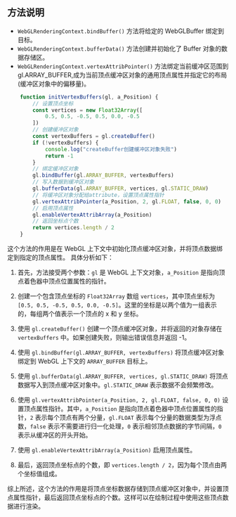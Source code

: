## 方法说明

* `WebGLRenderingContext.bindBuffer()` 方法将给定的 WebGLBuffer 绑定到目标。
* `WebGLRenderingContext.bufferData()` 方法创建并初始化了 Buffer 对象的数据存储区。
* `WebGLRenderingContext.vertexAttribPointer()` 方法绑定当前缓冲区范围到gl.ARRAY_BUFFER,成为当前顶点缓冲区对象的通用顶点属性并指定它的布局 (缓冲区对象中的偏移量)。

```javascript
    function initVertexBuffers(gl, a_Position) {
        // 设置顶点坐标
        const vertices = new Float32Array([
            0.5, 0.5, -0.5, 0.5, 0.0, -0.5
        ])
        // 创建缓冲区对象
        const vertexBuffers = gl.createBuffer()
        if (!vertexBuffers) {
            console.log("createBuffer创建缓冲区对象失败")
            return -1
        }
        // 绑定缓冲区对象
        gl.bindBuffer(gl.ARRAY_BUFFER, vertexBuffers)
        // 写入数据到缓冲区对象
        gl.bufferData(gl.ARRAY_BUFFER, vertices, gl.STATIC_DRAW)
        // 将缓冲区对象分配给attribute，设置顶点属性指针
        gl.vertexAttribPointer(a_Position, 2, gl.FLOAT, false, 0, 0)
        // 启用顶点属性
        gl.enableVertexAttribArray(a_Position)
        // 返回坐标点个数
        return vertices.length / 2
    }
```

这个方法的作用是在 WebGL 上下文中初始化顶点缓冲区对象，并将顶点数据绑定到指定的顶点属性。
具体分析如下：

1. 首先，方法接受两个参数：`gl` 是 WebGL 上下文对象，`a_Position` 是指向顶点着色器中顶点位置属性的指针。

2. 创建一个包含顶点坐标的 `Float32Array` 数组 `vertices`，其中顶点坐标为 `[0.5, 0.5, -0.5, 0.5, 0.0, -0.5]`。这里的坐标是以两个值为一组表示的，每组两个值表示一个顶点的 x 和 y 坐标。

3. 使用 `gl.createBuffer()` 创建一个顶点缓冲区对象，并将返回的对象存储在 `vertexBuffers` 中。如果创建失败，则输出错误信息并返回 -1。

4. 使用 `gl.bindBuffer(gl.ARRAY_BUFFER, vertexBuffers)` 将顶点缓冲区对象绑定到 WebGL 上下文的 `ARRAY_BUFFER` 目标上。

5. 使用 `gl.bufferData(gl.ARRAY_BUFFER, vertices, gl.STATIC_DRAW)` 将顶点数据写入到顶点缓冲区对象中。`gl.STATIC_DRAW` 表示数据不会频繁修改。

6. 使用 `gl.vertexAttribPointer(a_Position, 2, gl.FLOAT, false, 0, 0)` 设置顶点属性指针。其中，`a_Position` 是指向顶点着色器中顶点位置属性的指针，`2` 表示每个顶点有两个分量，`gl.FLOAT` 表示每个分量的数据类型为浮点数，`false` 表示不需要进行归一化处理，`0` 表示相邻顶点数据的字节间隔，`0` 表示从缓冲区的开头开始。

7. 使用 `gl.enableVertexAttribArray(a_Position)` 启用顶点属性。

8. 最后，返回顶点坐标点的个数，即 `vertices.length / 2`，因为每个顶点由两个坐标值组成。

综上所述，这个方法的作用是将顶点坐标数据存储到顶点缓冲区对象中，并设置顶点属性指针，最后返回顶点坐标点的个数。这样可以在绘制过程中使用这些顶点数据进行渲染。

